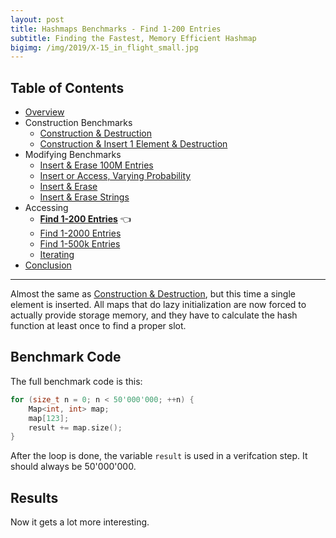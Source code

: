 ```yaml
---
layout: post
title: Hashmaps Benchmarks - Find 1-200 Entries
subtitle: Finding the Fastest, Memory Efficient Hashmap
bigimg: /img/2019/X-15_in_flight_small.jpg
---
```


## Table of Contents

* [Overview](/2019/04/01/hashmap-benchmarks-01-overview/)
* Construction Benchmarks
   * [Construction & Destruction](/2019/04/01/hashmap-benchmarks-02-01-result-CtorDtorEmptyMap/)
   * [Construction & Insert 1 Element & Destruction](/2019/04/01/hashmap-benchmarks-02-02-result-CtorDtorSingleEntryMap/)
* Modifying Benchmarks
   * [Insert & Erase 100M Entries](/2019/04/01/hashmap-benchmarks-03-01-result-InsertHugeInt/)
   * [Insert or Access, Varying Probability](/2019/04/01/hashmap-benchmarks-03-02-result-RandomDistinct2/)
   * [Insert & Erase](/2019/04/01/hashmap-benchmarks-03-03-result-RandomInsertErase/)
   * [Insert & Erase Strings](/2019/04/01/hashmap-benchmarks-03-04-result-RandomInsertEraseStrings/)
* Accessing
   * **[Find 1-200 Entries](/2019/04/01/hashmap-benchmarks-04-01-result-RandomFind_200/)** 👈
   * [Find 1-2000 Entries](/2019/04/01/hashmap-benchmarks-04-02-result-RandomFind_2000/)
   * [Find 1-500k Entries](/2019/04/01/hashmap-benchmarks-04-03-result-RandomFind_500000/)
   * [Iterating](/2019/04/01/hashmap-benchmarks-04-04-result-IterateIntegers/)
* [Conclusion](/2019/04/01/hashmap-benchmarks-05-conclusion/)


----

Almost the same as [Construction & Destruction](/2019/04/01/hashmap-benchmarks-CtorDtorEmptyMap/), but this time a single element is inserted. All maps that do lazy initialization are now forced to actually provide storage memory, and they have to calculate the hash function at least once to find a proper slot.

## Benchmark Code

The full benchmark code is this: 

```cpp
for (size_t n = 0; n < 50'000'000; ++n) {
    Map<int, int> map;
    map[123];
    result += map.size();
}
```

After the loop is done, the variable `result` is used in a verifcation step. It should always be 50'000'000.

## Results

Now it gets a lot more interesting.

<script src="https://cdn.plot.ly/plotly-latest.min.js"></script>
<div id="id_54e74987" style="height:250em"></div>
<script>
    var colors = Plotly.d3.scale.category10().range();
    var m0y = [ "std::unordered_map", "boost::unordered_map", "eastl::hash_map", "folly::F14NodeMap", "folly::F14ValueMap", "spp::sparse_hash_map", "phmap::<br>parallel_flat_hash_map", "phmap::<br>parallel_node_hash_map", "robin_hood::<br>unordered_flat_map", "tsl::sparse_map", "robin_hood::<br>unordered_node_map", "phmap::flat_hash_map", "absl::flat_hash_map", "absl::node_hash_map", "phmap::node_hash_map", "ska::bytell_hash_map", "tsl::hopscotch_map", "boost::multi_index::<br>hashed_unique", "tsl::robin_map", "<b>emilib1::HashMap</b>"];
    var m1y = [ "std::unordered_map", "boost::unordered_map", "eastl::hash_map", "folly::F14NodeMap", "folly::F14ValueMap", "spp::sparse_hash_map", "phmap::<br>parallel_node_hash_map", "phmap::<br>parallel_flat_hash_map", "robin_hood::<br>unordered_node_map", "robin_hood::<br>unordered_flat_map", "phmap::flat_hash_map", "absl::flat_hash_map", "absl::node_hash_map", "tsl::sparse_map", "phmap::node_hash_map", "ska::bytell_hash_map", "tsl::hopscotch_map", "boost::multi_index::<br>hashed_unique", "emilib1::HashMap", "<b>tsl::robin_map</b>"];
    var m2y = [ "std::unordered_map", "boost::unordered_map", "eastl::hash_map", "folly::F14ValueMap", "folly::F14NodeMap", "spp::sparse_hash_map", "phmap::<br>parallel_flat_hash_map", "phmap::<br>parallel_node_hash_map", "phmap::flat_hash_map", "absl::flat_hash_map", "phmap::node_hash_map", "absl::node_hash_map", "tsl::sparse_map", "ska::bytell_hash_map", "robin_hood::<br>unordered_flat_map", "robin_hood::<br>unordered_node_map", "boost::multi_index::<br>hashed_unique", "tsl::hopscotch_map", "emilib1::HashMap", "<b>tsl::robin_map</b>"];
    var m3y = [ "std::unordered_map", "folly::F14ValueMap", "folly::F14NodeMap", "boost::unordered_map", "eastl::hash_map", "spp::sparse_hash_map", "phmap::<br>parallel_flat_hash_map", "phmap::<br>parallel_node_hash_map", "tsl::sparse_map", "phmap::node_hash_map", "absl::node_hash_map", "absl::flat_hash_map", "phmap::flat_hash_map", "ska::bytell_hash_map", "robin_hood::<br>unordered_node_map", "robin_hood::<br>unordered_flat_map", "boost::multi_index::<br>hashed_unique", "tsl::hopscotch_map", "emilib1::HashMap", "<b>tsl::robin_map</b>"];
    var m4y = [ "spp::sparse_hash_map", "robin_hood::<br>unordered_node_map", "robin_hood::<br>unordered_flat_map", "emilib1::HashMap", "tsl::sparse_map", "tsl::robin_map", "phmap::<br>parallel_flat_hash_map", "phmap::flat_hash_map", "absl::flat_hash_map", "phmap::<br>parallel_node_hash_map", "phmap::node_hash_map", "absl::node_hash_map", "tsl::hopscotch_map", "std::unordered_map", "boost::unordered_map", "eastl::hash_map", "folly::F14NodeMap", "folly::F14ValueMap", "boost::multi_index::<br>hashed_unique", "<b>ska::bytell_hash_map</b>"];
    var measurement_names = [ "0% success, 0x00000000ffffffff", "0% success, 0xffffffff00000000", "25% success, 0x00000000ffffffff", "25% success, 0xffffffff00000000", "50% success, 0x00000000ffffffff", "50% success, 0xffffffff00000000", "75% success, 0x00000000ffffffff", "75% success, 0xffffffff00000000", "100% success, 0x00000000ffffffff", "100% success, 0xffffffff00000000" ];

    var data = [
        { x: [ 1.57525e-08, 1.0776099999999999e-08, 9.717605000000001e-09, 5.988055e-09, 6.059755000000001e-09, 8.80018e-09, 5.46702e-09, 5.23682e-09, 4.703215e-09, 4.16854e-09, 4.665635e-09, 3.694245e-09, 3.628215e-09, 3.751605e-09, 3.74728e-09, 3.2460150000000004e-09, 3.344435e-09, 3.5085100000000003e-09, 2.909805e-09, 2.46405e-09 ],
          y: m0y, name: measurement_names[0] + ' (robin_hood::hash)', type: 'bar', orientation: 'h', yaxis: 'y', marker: { color: colors[0], },
        },
        { x: [ 1.5544600000000003e-08, 1.07269e-08, 9.693330000000002e-09, 5.935580000000001e-09, 5.99056e-09, 8.978805e-09, 5.415535e-09, 5.293095e-09, 4.61866e-09, 4.195985e-09, 4.639655000000001e-09, 3.58393e-09, 3.5660600000000004e-09, 3.7502700000000005e-09, 3.6996150000000006e-09, 3.21719e-09, 3.3445200000000004e-09, 3.45474e-09, 2.8647900000000004e-09, 2.4264300000000003e-09 ],
          y: m0y, name: measurement_names[1] + ' (robin_hood::hash)', type: 'bar', orientation: 'h', yaxis: 'y', marker: { color: colors[1], },
        },
        { x: [ 1.4309900000000002e-08, 1.077785e-08, 9.874715000000001e-09, 7.608145000000001e-09, 7.462230000000001e-09, 8.159805e-09, 5.672220000000001e-09, 5.49352e-09, 4.1177e-09, 3.899795e-09, 4.066715000000001e-09, 3.6495000000000003e-09, 3.5963750000000004e-09, 3.61525e-09, 3.64285e-09, 3.3402200000000003e-09, 3.4867450000000002e-09, 3.518505e-09, 2.942205e-09, 2.5947e-09 ],
          y: m0y, name: measurement_names[2] + ' (robin_hood::hash)', type: 'bar', orientation: 'h', yaxis: 'y', marker: { color: colors[2], },
        },
        { x: [ 1.4812150000000002e-08, 1.07434e-08, 9.920045e-09, 7.3867050000000005e-09, 7.312990000000001e-09, 8.171750000000002e-09, 5.655155e-09, 5.55834e-09, 4.103775000000001e-09, 3.97236e-09, 4.035875e-09, 3.6253050000000002e-09, 3.5997750000000002e-09, 3.624575e-09, 3.580915e-09, 3.6778950000000004e-09, 3.302305e-09, 3.5135750000000002e-09, 2.9587800000000004e-09, 2.552985e-09 ],
          y: m0y, name: measurement_names[3] + ' (robin_hood::hash)', type: 'bar', orientation: 'h', yaxis: 'y', marker: { color: colors[3], },
        },
        { x: [ 1.35161e-08, 1.0429350000000001e-08, 9.85559e-09, 8.973390000000002e-09, 8.77233e-09, 7.158380000000001e-09, 5.6365650000000006e-09, 5.56176e-09, 3.88989e-09, 3.8388650000000005e-09, 3.6565600000000005e-09, 3.84739e-09, 3.79883e-09, 3.76577e-09, 3.768155e-09, 3.589e-09, 3.6864450000000003e-09, 3.49424e-09, 2.99453e-09, 2.801325e-09 ],
          y: m0y, name: measurement_names[4] + ' (robin_hood::hash)', type: 'bar', orientation: 'h', yaxis: 'y', marker: { color: colors[4], },
        },
        { x: [ 1.3693500000000001e-08, 1.039645e-08, 9.828190000000001e-09, 8.933825e-09, 8.7146e-09, 7.215305000000001e-09, 5.787925e-09, 5.703385e-09, 3.8909500000000005e-09, 3.936245e-09, 3.6311950000000005e-09, 3.791575e-09, 3.7908750000000005e-09, 3.7199950000000004e-09, 3.73757e-09, 3.8677849999999996e-09, 3.765420000000001e-09, 3.4927250000000003e-09, 3.0883800000000005e-09, 2.8207700000000004e-09 ],
          y: m0y, name: measurement_names[5] + ' (robin_hood::hash)', type: 'bar', orientation: 'h', yaxis: 'y', marker: { color: colors[5], },
        },
        { x: [ 1.2977250000000001e-08, 1.07862e-08, 9.97345e-09, 1.09125e-08, 1.061355e-08, 7.0221e-09, 5.758140000000001e-09, 5.7021950000000005e-09, 3.733645e-09, 3.7723e-09, 3.6309400000000003e-09, 3.993685e-09, 3.9847e-09, 3.8483650000000005e-09, 3.8521e-09, 3.845995e-09, 3.81311e-09, 3.548995e-09, 2.984065e-09, 2.78922e-09 ],
          y: m0y, name: measurement_names[6] + ' (robin_hood::hash)', type: 'bar', orientation: 'h', yaxis: 'y', marker: { color: colors[6], },
        },
        { x: [ 1.33058e-08, 1.070545e-08, 9.935375e-09, 1.1093650000000001e-08, 1.0877300000000002e-08, 7.26097e-09, 5.993280000000001e-09, 5.840590000000001e-09, 3.910695e-09, 4.00384e-09, 3.781235e-09, 3.945155e-09, 3.96862e-09, 3.829645e-09, 3.842260000000001e-09, 4.042755e-09, 4.304285e-09, 3.50039e-09, 3.1926200000000005e-09, 2.86456e-09 ],
          y: m0y, name: measurement_names[7] + ' (robin_hood::hash)', type: 'bar', orientation: 'h', yaxis: 'y', marker: { color: colors[7], },
        },
        { x: [ 1.26227e-08, 1.07665e-08, 9.909599999999999e-09, 1.3118900000000001e-08, 1.27434e-08, 6.9124e-09, 6.06476e-09, 5.996830000000001e-09, 3.655535e-09, 4.172435000000001e-09, 3.4807250000000003e-09, 4.31642e-09, 4.268345e-09, 4.14813e-09, 4.118020000000001e-09, 4.05983e-09, 3.916485e-09, 3.68379e-09, 3.1509150000000006e-09, 2.9910550000000003e-09 ],
          y: m0y, name: measurement_names[8] + ' (robin_hood::hash)', type: 'bar', orientation: 'h', yaxis: 'y', marker: { color: colors[8], },
        },
        { x: [ 1.28248e-08, 1.07025e-08, 9.901185e-09, 1.2731150000000001e-08, 1.2287599999999999e-08, 7.373455e-09, 6.130755e-09, 5.989010000000001e-09, 3.75387e-09, 4.28732e-09, 3.5558500000000003e-09, 4.3073800000000005e-09, 4.2864550000000006e-09, 4.147065e-09, 4.1159850000000004e-09, 4.2443e-09, 3.95059e-09, 3.6605950000000004e-09, 3.217465e-09, 3.0181e-09 ],
          y: m0y, name: measurement_names[9] + ' (robin_hood::hash)', type: 'bar', orientation: 'h', yaxis: 'y', marker: { color: colors[9], },
            textposition: 'outside',
            text: [ "13.9ns avg<br>0.0MB", "10.7ns avg<br>0.0MB", "9.86ns avg<br>0.0MB", "9.27ns avg<br>0.0MB", "9.08ns avg<br>0.0MB", "7.71ns avg<br>0.0MB", "5.76ns avg<br>0.0MB", "5.64ns avg<br>0.0MB", "4.04ns avg<br>0.0MB", "4.02ns avg<br>0.0MB", "3.91ns avg<br>0.0MB", "3.88ns avg<br>0.0MB", "3.85ns avg<br>0.0MB", "3.82ns avg<br>0.0MB", "3.81ns avg<br>0.0MB", "3.71ns avg<br>0.0MB", "3.69ns avg<br>0.0MB", "3.54ns avg<br>0.0MB", "3.03ns avg<br>0.0MB", "<b>2.73ns avg<br>0.0MB</b>" ],
        },
        { x: [ 1.576165e-08, 1.10161e-08, 9.70536e-09, 6.093965e-09, 6.130420000000001e-09, 9.054430000000001e-09, 5.68633e-09, 5.693345000000001e-09, 5.024290000000001e-09, 5.126005000000001e-09, 3.97984e-09, 4.072225000000001e-09, 4.062295e-09, 4.234015e-09, 3.988105e-09, 3.5389550000000004e-09, 3.3519700000000004e-09, 3.572715e-09, 2.6224650000000004e-09, 2.522435e-09 ],
          y: m1y, name: measurement_names[0] + ' (absl::Hash)', type: 'bar', orientation: 'h', yaxis: 'y2', marker: { color: colors[0], },
        },
        { x: [ 1.5759500000000003e-08, 1.103275e-08, 9.683625e-09, 6.0454800000000005e-09, 6.1584750000000005e-09, 8.983185000000001e-09, 5.6585150000000005e-09, 5.721175e-09, 5.033375e-09, 5.1374399999999996e-09, 3.941215e-09, 4.085345e-09, 4.1248099999999995e-09, 4.30033e-09, 3.93873e-09, 3.498765e-09, 3.25704e-09, 3.56845e-09, 2.7003e-09, 2.5606650000000005e-09 ],
          y: m1y, name: measurement_names[1] + ' (absl::Hash)', type: 'bar', orientation: 'h', yaxis: 'y2', marker: { color: colors[1], },
        },
        { x: [ 1.4320900000000001e-08, 1.097865e-08, 1.0017800000000002e-08, 7.572835000000001e-09, 7.51758e-09, 8.190365e-09, 5.854405000000001e-09, 5.88014e-09, 4.71632e-09, 4.64703e-09, 4.016505e-09, 4.040665e-09, 3.98962e-09, 4.175075e-09, 4.042125e-09, 3.6648850000000002e-09, 3.647845e-09, 3.55802e-09, 2.8216600000000004e-09, 2.59074e-09 ],
          y: m1y, name: measurement_names[2] + ' (absl::Hash)', type: 'bar', orientation: 'h', yaxis: 'y2', marker: { color: colors[2], },
        },
        { x: [ 1.4165050000000001e-08, 1.0961450000000001e-08, 1.0014400000000001e-08, 7.503970000000001e-09, 7.36909e-09, 8.349250000000001e-09, 5.965925e-09, 5.961180000000001e-09, 4.7327600000000005e-09, 4.616955e-09, 4.05749e-09, 4.06679e-09, 4.017875000000001e-09, 4.453484999999999e-09, 3.98599e-09, 3.685445e-09, 3.671765e-09, 3.566835e-09, 2.810035e-09, 2.65914e-09 ],
          y: m1y, name: measurement_names[3] + ' (absl::Hash)', type: 'bar', orientation: 'h', yaxis: 'y2', marker: { color: colors[3], },
        },
        { x: [ 1.364805e-08, 1.09379e-08, 1.01203e-08, 9.227125e-09, 9.080035e-09, 7.17557e-09, 5.9497100000000005e-09, 6.012845e-09, 4.495555000000001e-09, 4.2028000000000004e-09, 4.14397e-09, 4.1453000000000006e-09, 4.171835e-09, 3.995995e-09, 4.154765000000001e-09, 3.86214e-09, 3.528435e-09, 3.6380500000000003e-09, 2.98221e-09, 2.6526650000000006e-09 ],
          y: m1y, name: measurement_names[4] + ' (absl::Hash)', type: 'bar', orientation: 'h', yaxis: 'y2', marker: { color: colors[4], },
        },
        { x: [ 1.37369e-08, 1.09193e-08, 1.01107e-08, 9.25167e-09, 9.040340000000001e-09, 7.48378e-09, 5.9942150000000005e-09, 6.1000300000000005e-09, 4.4939850000000006e-09, 4.210970000000001e-09, 4.2868700000000005e-09, 4.1878900000000005e-09, 4.224645000000001e-09, 4.261695e-09, 4.16648e-09, 3.93671e-09, 3.8886200000000006e-09, 3.6314750000000004e-09, 3.04839e-09, 2.7395750000000002e-09 ],
          y: m1y, name: measurement_names[5] + ' (absl::Hash)', type: 'bar', orientation: 'h', yaxis: 'y2', marker: { color: colors[5], },
        },
        { x: [ 1.403125e-08, 1.074615e-08, 1.009575e-08, 1.1196650000000002e-08, 1.09381e-08, 7.14203e-09, 5.99608e-09, 6.145705e-09, 4.376045e-09, 4.273225e-09, 4.3079950000000005e-09, 4.31196e-09, 4.37429e-09, 4.031445000000001e-09, 4.2656299999999995e-09, 4.1100950000000006e-09, 4.23907e-09, 3.66418e-09, 3.10034e-09, 2.73311e-09 ],
          y: m1y, name: measurement_names[6] + ' (absl::Hash)', type: 'bar', orientation: 'h', yaxis: 'y2', marker: { color: colors[6], },
        },
        { x: [ 1.4095250000000002e-08, 1.074465e-08, 1.00957e-08, 1.12327e-08, 1.0997400000000001e-08, 7.071710000000001e-09, 6.061915000000001e-09, 6.192195000000001e-09, 4.31509e-09, 4.1628000000000006e-09, 4.3451150000000005e-09, 4.276405e-09, 4.30986e-09, 4.1703950000000005e-09, 4.21708e-09, 4.129265e-09, 4.8517750000000004e-09, 3.6387750000000006e-09, 3.138065e-09, 2.8072e-09 ],
          y: m1y, name: measurement_names[7] + ' (absl::Hash)', type: 'bar', orientation: 'h', yaxis: 'y2', marker: { color: colors[7], },
        },
        { x: [ 1.271305e-08, 1.0829150000000002e-08, 1.0166050000000001e-08, 1.3192350000000002e-08, 1.276295e-08, 7.82274e-09, 7.0411699999999996e-09, 6.448555e-09, 4.1416850000000005e-09, 4.03437e-09, 4.65389e-09, 4.617345e-09, 4.4283050000000005e-09, 4.168055000000001e-09, 4.49606e-09, 4.367920000000001e-09, 3.993365e-09, 3.872515e-09, 3.31224e-09, 2.853205e-09 ],
          y: m1y, name: measurement_names[8] + ' (absl::Hash)', type: 'bar', orientation: 'h', yaxis: 'y2', marker: { color: colors[8], },
        },
        { x: [ 1.2683000000000002e-08, 1.0824250000000002e-08, 1.0163700000000001e-08, 1.30875e-08, 1.2734700000000002e-08, 7.990640000000001e-09, 7.060615000000001e-09, 6.379935000000001e-09, 4.1724400000000005e-09, 4.064735e-09, 4.6843700000000004e-09, 4.60168e-09, 4.434445e-09, 4.31676e-09, 4.477915e-09, 4.46123e-09, 4.3899550000000005e-09, 3.9024400000000004e-09, 3.3312300000000007e-09, 2.8923950000000005e-09 ],
          y: m1y, name: measurement_names[9] + ' (absl::Hash)', type: 'bar', orientation: 'h', yaxis: 'y2', marker: { color: colors[9], },
            textposition: 'outside',
            text: [ "14.1ns avg<br>0.0MB", "10.9ns avg<br>0.0MB", "10.0ns avg<br>0.0MB", "9.44ns avg<br>0.0MB", "9.27ns avg<br>0.0MB", "7.93ns avg<br>0.0MB", "6.13ns avg<br>0.0MB", "6.05ns avg<br>0.0MB", "4.55ns avg<br>0.0MB", "4.45ns avg<br>0.0MB", "4.24ns avg<br>0.0MB", "4.24ns avg<br>0.0MB", "4.21ns avg<br>0.0MB", "4.21ns avg<br>0.0MB", "4.17ns avg<br>0.0MB", "3.93ns avg<br>0.0MB", "3.88ns avg<br>0.0MB", "3.66ns avg<br>0.0MB", "2.99ns avg<br>0.0MB", "<b>2.70ns avg<br>0.0MB</b>" ],
        },
        { x: [ 1.9417e-08, 1.1494650000000002e-08, 1.0255550000000001e-08, 6.844315e-09, 6.822420000000001e-09, 1.0048200000000001e-08, 8.125185000000001e-09, 7.661005e-09, 5.575315e-09, 5.515065e-09, 5.763185e-09, 5.713785e-09, 5.5185900000000005e-09, 4.718685e-09, 5.755975000000001e-09, 5.65265e-09, 4.7938050000000005e-09, 4.738795e-09, 3.731245000000001e-09, 3.83332e-09 ],
          y: m2y, name: measurement_names[0] + ' (folly::hasher)', type: 'bar', orientation: 'h', yaxis: 'y3', marker: { color: colors[0], },
        },
        { x: [ 1.897925e-08, 1.147105e-08, 1.02514e-08, 6.9300900000000004e-09, 6.9112150000000005e-09, 9.882840000000002e-09, 8.39696e-09, 7.762125e-09, 5.532560000000001e-09, 5.50447e-09, 5.7104600000000006e-09, 5.67686e-09, 5.629555e-09, 4.79519e-09, 5.826225e-09, 5.70299e-09, 4.789965000000001e-09, 4.788995000000001e-09, 3.766695e-09, 3.832395e-09 ],
          y: m2y, name: measurement_names[1] + ' (folly::hasher)', type: 'bar', orientation: 'h', yaxis: 'y3', marker: { color: colors[1], },
        },
        { x: [ 1.8313e-08, 1.1452100000000001e-08, 1.051115e-08, 8.371765000000002e-09, 8.316805e-09, 8.807725e-09, 7.95834e-09, 7.93459e-09, 5.737575e-09, 5.6615250000000005e-09, 5.795455e-09, 5.60591e-09, 5.3260250000000005e-09, 4.955155e-09, 5.210185e-09, 5.20207e-09, 4.863265e-09, 4.6678850000000006e-09, 3.89045e-09, 3.919640000000001e-09 ],
          y: m2y, name: measurement_names[2] + ' (folly::hasher)', type: 'bar', orientation: 'h', yaxis: 'y3', marker: { color: colors[2], },
        },
        { x: [ 1.78995e-08, 1.1494900000000003e-08, 1.0507400000000001e-08, 8.191415e-09, 8.118175e-09, 8.816815000000001e-09, 8.076445000000002e-09, 7.979935e-09, 5.711065e-09, 5.65012e-09, 5.78089e-09, 5.60212e-09, 5.5017100000000004e-09, 4.958935e-09, 5.2970400000000006e-09, 5.18132e-09, 4.9098750000000005e-09, 4.873425e-09, 3.868755000000001e-09, 3.974555e-09 ],
          y: m2y, name: measurement_names[3] + ' (folly::hasher)', type: 'bar', orientation: 'h', yaxis: 'y3', marker: { color: colors[3], },
        },
        { x: [ 1.76105e-08, 1.142105e-08, 1.0273e-08, 1.0024750000000002e-08, 9.998990000000001e-09, 8.559655000000001e-09, 8.269140000000001e-09, 8.148545e-09, 5.8607200000000004e-09, 5.863e-09, 5.905930000000001e-09, 5.71144e-09, 5.481215e-09, 5.307765000000001e-09, 5.108445e-09, 4.954535e-09, 4.93468e-09, 4.7882050000000004e-09, 4.101455000000001e-09, 4.02666e-09 ],
          y: m2y, name: measurement_names[4] + ' (folly::hasher)', type: 'bar', orientation: 'h', yaxis: 'y3', marker: { color: colors[4], },
        },
        { x: [ 1.7612450000000004e-08, 1.1481450000000002e-08, 1.029455e-08, 9.830230000000002e-09, 9.833345e-09, 8.463294999999999e-09, 8.25529e-09, 8.166190000000001e-09, 5.9346700000000006e-09, 5.947650000000001e-09, 5.948805000000001e-09, 5.795935e-09, 5.4095e-09, 5.3202349999999995e-09, 5.167700000000001e-09, 5.009530000000001e-09, 5.01005e-09, 4.754795000000001e-09, 4.02812e-09, 4.0300500000000006e-09 ],
          y: m2y, name: measurement_names[5] + ' (folly::hasher)', type: 'bar', orientation: 'h', yaxis: 'y3', marker: { color: colors[5], },
        },
        { x: [ 1.634085e-08, 1.1397049999999999e-08, 1.05655e-08, 1.188895e-08, 1.18695e-08, 8.17908e-09, 8.451120000000001e-09, 8.127255e-09, 6.044985000000001e-09, 6.041090000000001e-09, 5.839165e-09, 5.833045e-09, 5.428785e-09, 5.80333e-09, 4.917230000000001e-09, 4.844495000000001e-09, 5.020330000000001e-09, 4.95997e-09, 4.30048e-09, 4.027075e-09 ],
          y: m2y, name: measurement_names[6] + ' (folly::hasher)', type: 'bar', orientation: 'h', yaxis: 'y3', marker: { color: colors[6], },
        },
        { x: [ 1.6653350000000003e-08, 1.145025e-08, 1.05903e-08, 1.2104100000000001e-08, 1.214095e-08, 8.285505e-09, 8.505165e-09, 8.22476e-09, 6.08631e-09, 6.1037850000000005e-09, 5.873135000000001e-09, 5.88222e-09, 5.55066e-09, 5.493170000000001e-09, 5.0988150000000005e-09, 5.023155e-09, 5.0449450000000005e-09, 4.913940000000001e-09, 4.34583e-09, 4.088205000000001e-09 ],
          y: m2y, name: measurement_names[7] + ' (folly::hasher)', type: 'bar', orientation: 'h', yaxis: 'y3', marker: { color: colors[7], },
        },
        { x: [ 1.567195e-08, 1.13638e-08, 1.0645e-08, 1.4372550000000001e-08, 1.4390300000000001e-08, 8.665985000000001e-09, 8.645215000000001e-09, 8.380635e-09, 6.41142e-09, 6.4119350000000006e-09, 6.2210950000000004e-09, 6.185080000000001e-09, 5.957730000000001e-09, 5.926575000000001e-09, 4.92042e-09, 4.848595000000001e-09, 5.199255000000001e-09, 5.510555000000001e-09, 4.611515e-09, 4.13278e-09 ],
          y: m2y, name: measurement_names[8] + ' (folly::hasher)', type: 'bar', orientation: 'h', yaxis: 'y3', marker: { color: colors[8], },
        },
        { x: [ 1.59698e-08, 1.142915e-08, 1.0666800000000001e-08, 1.400305e-08, 1.399695e-08, 8.619365e-09, 8.651445e-09, 8.34081e-09, 6.479565000000001e-09, 6.451775e-09, 6.131460000000001e-09, 6.1967500000000005e-09, 5.72732e-09, 5.8388350000000005e-09, 5.1399650000000005e-09, 5.057975e-09, 5.2331200000000015e-09, 5.232425e-09, 4.581825e-09, 4.189645000000001e-09 ],
          y: m2y, name: measurement_names[9] + ' (folly::hasher)', type: 'bar', orientation: 'h', yaxis: 'y3', marker: { color: colors[9], },
            textposition: 'outside',
            text: [ "17.4ns avg<br>0.0MB", "11.4ns avg<br>0.0MB", "10.5ns avg<br>0.0MB", "10.3ns avg<br>0.0MB", "10.2ns avg<br>0.0MB", "8.83ns avg<br>0.0MB", "8.33ns avg<br>0.0MB", "8.07ns avg<br>0.0MB", "5.94ns avg<br>0.0MB", "5.92ns avg<br>0.0MB", "5.90ns avg<br>0.0MB", "5.82ns avg<br>0.0MB", "5.55ns avg<br>0.0MB", "5.31ns avg<br>0.0MB", "5.24ns avg<br>0.0MB", "5.15ns avg<br>0.0MB", "4.98ns avg<br>0.0MB", "4.92ns avg<br>0.0MB", "4.12ns avg<br>0.0MB", "<b>4.01ns avg<br>0.0MB</b>" ],
        },
        { x: [ 1.9071e-08, 1.0194600000000001e-08, 1.018315e-08, 1.329285e-08, 1.2021900000000001e-08, 1.226175e-08, 1.0098650000000001e-08, 1.00398e-08, 7.882370000000001e-09, 7.693435000000001e-09, 7.667855e-09, 7.630995e-09, 7.5096e-09, 6.467005e-09, 7.810830000000002e-09, 7.92865e-09, 6.8871550000000005e-09, 6.401645000000001e-09, 5.962365e-09, 5.7545e-09 ],
          y: m3y, name: measurement_names[0] + ' (FNV1a)', type: 'bar', orientation: 'h', yaxis: 'y4', marker: { color: colors[0], },
        },
        { x: [ 1.8492200000000002e-08, 1.0232750000000001e-08, 1.0221400000000001e-08, 1.3211550000000002e-08, 1.20098e-08, 1.245635e-08, 1.05088e-08, 1.0414000000000001e-08, 8.2457e-09, 7.69199e-09, 7.721070000000001e-09, 7.642005000000001e-09, 7.618940000000001e-09, 6.804135000000001e-09, 7.815425e-09, 7.915865e-09, 6.854565e-09, 6.46911e-09, 6.1748850000000004e-09, 5.8575650000000005e-09 ],
          y: m3y, name: measurement_names[1] + ' (FNV1a)', type: 'bar', orientation: 'h', yaxis: 'y4', marker: { color: colors[1], },
        },
        { x: [ 1.8570150000000002e-08, 1.1628650000000002e-08, 1.156525e-08, 1.30349e-08, 1.22906e-08, 1.152065e-08, 1.04783e-08, 1.0478899999999999e-08, 8.161855e-09, 7.70269e-09, 7.712635e-09, 7.628365000000001e-09, 7.552409999999999e-09, 6.897375000000001e-09, 7.2313e-09, 7.24755e-09, 6.938885e-09, 6.768670000000001e-09, 6.202485000000001e-09, 5.87881e-09 ],
          y: m3y, name: measurement_names[2] + ' (FNV1a)', type: 'bar', orientation: 'h', yaxis: 'y4', marker: { color: colors[2], },
        },
        { x: [ 1.765395e-08, 1.16724e-08, 1.157355e-08, 1.3016500000000001e-08, 1.2274500000000002e-08, 1.159735e-08, 1.0614e-08, 1.05612e-08, 8.190444999999999e-09, 7.833565e-09, 7.839735000000001e-09, 7.834825e-09, 7.706045e-09, 6.7834e-09, 7.093775e-09, 7.08752e-09, 6.9269450000000004e-09, 6.756265e-09, 6.2549e-09, 5.905735e-09 ],
          y: m3y, name: measurement_names[3] + ' (FNV1a)', type: 'bar', orientation: 'h', yaxis: 'y4', marker: { color: colors[3], },
        },
        { x: [ 1.75928e-08, 1.3551750000000001e-08, 1.3336550000000001e-08, 1.3112500000000002e-08, 1.2323100000000001e-08, 1.0887750000000001e-08, 1.076755e-08, 1.05855e-08, 7.850530000000001e-09, 7.934750000000001e-09, 7.868455e-09, 7.82395e-09, 7.80962e-09, 7.13908e-09, 7.058695e-09, 7.01474e-09, 7.043605e-09, 6.744105000000001e-09, 6.29921e-09, 5.8927050000000005e-09 ],
          y: m3y, name: measurement_names[4] + ' (FNV1a)', type: 'bar', orientation: 'h', yaxis: 'y4', marker: { color: colors[4], },
        },
        { x: [ 1.71947e-08, 1.3579500000000001e-08, 1.3385350000000001e-08, 1.3264e-08, 1.23058e-08, 1.108985e-08, 1.08952e-08, 1.0655600000000001e-08, 8.00781e-09, 7.920655000000001e-09, 7.879495e-09, 7.87822e-09, 7.835695e-09, 7.2830050000000005e-09, 7.346845000000001e-09, 7.30888e-09, 7.1377550000000004e-09, 6.721440000000001e-09, 6.34883e-09, 5.966435000000001e-09 ],
          y: m3y, name: measurement_names[5] + ' (FNV1a)', type: 'bar', orientation: 'h', yaxis: 'y4', marker: { color: colors[5], },
        },
        { x: [ 1.63406e-08, 1.56413e-08, 1.547965e-08, 1.307575e-08, 1.21642e-08, 1.079375e-08, 1.0968849999999999e-08, 1.086545e-08, 7.72707e-09, 8.092935000000001e-09, 8.084375e-09, 8.034655e-09, 7.95694e-09, 7.712450000000001e-09, 6.94111e-09, 6.862995e-09, 7.1060350000000005e-09, 6.746115e-09, 6.335155e-09, 5.915825e-09 ],
          y: m3y, name: measurement_names[6] + ' (FNV1a)', type: 'bar', orientation: 'h', yaxis: 'y4', marker: { color: colors[6], },
        },
        { x: [ 1.62202e-08, 1.574815e-08, 1.5560150000000003e-08, 1.3206550000000001e-08, 1.2158600000000001e-08, 1.0906200000000001e-08, 1.110135e-08, 1.100315e-08, 7.972415e-09, 8.093030000000001e-09, 8.088865e-09, 8.065555000000001e-09, 7.969865000000001e-09, 7.349060000000001e-09, 6.9875650000000006e-09, 6.90406e-09, 7.191725000000001e-09, 6.987615000000001e-09, 6.5005300000000005e-09, 6.089200000000001e-09 ],
          y: m3y, name: measurement_names[7] + ' (FNV1a)', type: 'bar', orientation: 'h', yaxis: 'y4', marker: { color: colors[7], },
        },
        { x: [ 1.56902e-08, 1.74609e-08, 1.7270000000000002e-08, 1.3049600000000001e-08, 1.2220400000000001e-08, 1.1474500000000001e-08, 1.2230000000000001e-08, 1.1064800000000001e-08, 8.32105e-09, 8.46936e-09, 8.448845e-09, 8.283365e-09, 8.31624e-09, 7.990355e-09, 6.94312e-09, 6.853500000000001e-09, 7.378325e-09, 7.096450000000001e-09, 6.58873e-09, 6.069105e-09 ],
          y: m3y, name: measurement_names[8] + ' (FNV1a)', type: 'bar', orientation: 'h', yaxis: 'y4', marker: { color: colors[8], },
        },
        { x: [ 1.558455e-08, 1.7446300000000003e-08, 1.725335e-08, 1.3203650000000001e-08, 1.22413e-08, 1.1378000000000001e-08, 1.2268500000000002e-08, 1.11514e-08, 7.989670000000001e-09, 8.516990000000001e-09, 8.449945e-09, 8.332030000000001e-09, 8.243349999999999e-09, 7.817135e-09, 6.928430000000001e-09, 6.839875e-09, 7.398850000000001e-09, 7.020700000000001e-09, 6.6368400000000004e-09, 6.14777e-09 ],
          y: m3y, name: measurement_names[9] + ' (FNV1a)', type: 'bar', orientation: 'h', yaxis: 'y4', marker: { color: colors[9], },
            textposition: 'outside',
            text: [ "17.2ns avg<br>0.0MB", "13.7ns avg<br>0.0MB", "13.6ns avg<br>0.0MB", "13.1ns avg<br>0.0MB", "12.2ns avg<br>0.0MB", "11.4ns avg<br>0.0MB", "11.0ns avg<br>0.0MB", "10.7ns avg<br>0.0MB", "8.03ns avg<br>0.0MB", "7.99ns avg<br>0.0MB", "7.98ns avg<br>0.0MB", "7.92ns avg<br>0.0MB", "7.85ns avg<br>0.0MB", "7.22ns avg<br>0.0MB", "7.22ns avg<br>0.0MB", "7.20ns avg<br>0.0MB", "7.09ns avg<br>0.0MB", "6.77ns avg<br>0.0MB", "6.33ns avg<br>0.0MB", "<b>5.95ns avg<br>0.0MB</b>" ],
        },
        { x: [ 0, 0, 0, 0, 4.175510000000001e-09, 2.546975e-09, 4.793620000000001e-09, 3.37136e-09, 3.2374750000000003e-09, 4.700035e-09, 3.4628850000000007e-09, 3.4218750000000002e-09, 3.12597e-09, 1.4594000000000002e-08, 1.0521900000000001e-08, 9.33298e-09, 5.24818e-09, 5.2889050000000006e-09, 3.10817e-09, 2.619385e-09 ],
          y: m4y, name: measurement_names[0] + ' (Identity)', type: 'bar', orientation: 'h', yaxis: 'y5', marker: { color: colors[0], },
        },
        { x: [ 0, 0, 0, 0, 1.8246700000000002e-07, 1.722815e-07, 1.5318300000000003e-07, 1.4479500000000002e-07, 1.4431350000000002e-07, 1.2785750000000002e-07, 1.2750450000000002e-07, 1.2711350000000002e-07, 9.431265e-08, 1.4690700000000001e-08, 1.06489e-08, 9.36002e-09, 5.291275e-09, 5.331470000000001e-09, 3.12881e-09, 2.8753200000000004e-09 ],
          y: m4y, name: measurement_names[1] + ' (Identity)', type: 'bar', orientation: 'h', yaxis: 'y5', marker: { color: colors[1], },
        },
        { x: [ 0, 0, 0, 0, 3.68903e-09, 2.43274e-09, 5.000945e-09, 3.2581800000000004e-09, 3.2928150000000003e-09, 4.756495e-09, 3.2318000000000004e-09, 3.36205e-09, 3.20171e-09, 1.4069750000000001e-08, 1.031835e-08, 9.446325000000002e-09, 6.6181650000000006e-09, 6.676995000000001e-09, 3.20928e-09, 3.0955000000000003e-09 ],
          y: m4y, name: measurement_names[2] + ' (Identity)', type: 'bar', orientation: 'h', yaxis: 'y5', marker: { color: colors[2], },
        },
        { x: [ 0, 0, 0, 0, 1.6170600000000003e-07, 1.4853550000000001e-07, 1.374865e-07, 1.292645e-07, 1.28788e-07, 1.299455e-07, 1.147925e-07, 1.1702950000000001e-07, 8.395435000000001e-08, 1.4062650000000001e-08, 1.04082e-08, 9.429665000000001e-09, 6.6752550000000004e-09, 6.7671900000000005e-09, 3.2197800000000002e-09, 2.864305e-09 ],
          y: m4y, name: measurement_names[3] + ' (Identity)', type: 'bar', orientation: 'h', yaxis: 'y5', marker: { color: colors[3], },
        },
        { x: [ 0, 0, 0, 0, 3.675265e-09, 2.48174e-09, 5.014375000000001e-09, 3.3604550000000003e-09, 3.3302650000000004e-09, 4.925930000000001e-09, 3.27895e-09, 3.3419600000000003e-09, 3.7314e-09, 1.3604450000000002e-08, 1.0307450000000002e-08, 9.45064e-09, 8.39955e-09, 8.249725e-09, 3.3828000000000004e-09, 3.260125e-09 ],
          y: m4y, name: measurement_names[4] + ' (Identity)', type: 'bar', orientation: 'h', yaxis: 'y5', marker: { color: colors[4], },
        },
        { x: [ 0, 0, 0, 0, 1.380695e-07, 1.263535e-07, 1.2029050000000001e-07, 1.1279950000000002e-07, 1.115735e-07, 1.0677950000000001e-07, 1.03112e-07, 1.0186300000000002e-07, 7.394395000000001e-08, 1.3249450000000001e-08, 1.03533e-08, 9.448235000000002e-09, 8.37553e-09, 8.265265e-09, 3.4049500000000003e-09, 3.3365750000000005e-09 ],
          y: m4y, name: measurement_names[5] + ' (Identity)', type: 'bar', orientation: 'h', yaxis: 'y5', marker: { color: colors[5], },
        },
        { x: [ 0, 0, 0, 0, 3.514505e-09, 2.3927950000000003e-09, 5.123510000000001e-09, 3.44618e-09, 3.4421200000000005e-09, 4.9871800000000006e-09, 3.388335e-09, 3.3802600000000005e-09, 3.6608850000000002e-09, 1.3588600000000002e-08, 1.052855e-08, 9.32114e-09, 1.0444750000000002e-08, 1.0213750000000001e-08, 3.33674e-09, 3.43894e-09 ],
          y: m4y, name: measurement_names[6] + ' (Identity)', type: 'bar', orientation: 'h', yaxis: 'y5', marker: { color: colors[6], },
        },
        { x: [ 0, 0, 0, 0, 1.1878200000000001e-07, 1.0537750000000002e-07, 1.03534e-07, 9.553030000000001e-08, 9.525755e-08, 9.262450000000001e-08, 9.0012e-08, 9.057455000000001e-08, 6.155670000000001e-08, 1.3401450000000002e-08, 1.0594650000000001e-08, 9.334920000000002e-09, 1.0631750000000002e-08, 1.033955e-08, 3.39179e-09, 3.44994e-09 ],
          y: m4y, name: measurement_names[7] + ' (Identity)', type: 'bar', orientation: 'h', yaxis: 'y5', marker: { color: colors[7], },
        },
        { x: [ 0, 0, 0, 0, 3.6925650000000003e-09, 2.416005e-09, 5.36898e-09, 3.74072e-09, 3.7242750000000004e-09, 5.1543150000000005e-09, 3.6952400000000006e-09, 3.57121e-09, 3.6658700000000003e-09, 1.276275e-08, 1.0516450000000001e-08, 9.38529e-09, 1.2130450000000001e-08, 1.1887900000000002e-08, 3.3880400000000006e-09, 3.556885e-09 ],
          y: m4y, name: measurement_names[8] + ' (Identity)', type: 'bar', orientation: 'h', yaxis: 'y5', marker: { color: colors[8], },
        },
        { x: [ 0, 0, 0, 0, 9.767495000000001e-08, 8.445445000000001e-08, 8.678085e-08, 7.77811e-08, 7.750445000000001e-08, 7.90494e-08, 7.798435e-08, 7.646965000000001e-08, 5.058485e-08, 1.2391200000000002e-08, 1.054125e-08, 9.39817e-09, 1.198215e-08, 1.173325e-08, 3.387495e-09, 3.642515e-09 ],
          y: m4y, name: measurement_names[9] + ' (Identity)', type: 'bar', orientation: 'h', yaxis: 'y5', marker: { color: colors[9], },
            textposition: 'outside',
            text: [ "timeout", "timeout", "timeout", "timeout", "71.7ns avg<br>0.0MB", "64.9ns avg<br>0.0MB", "62.7ns avg<br>0.0MB", "57.7ns avg<br>0.0MB", "57.4ns avg<br>0.0MB", "56.1ns avg<br>0.0MB", "53.0ns avg<br>0.0MB", "53.0ns avg<br>0.0MB", "38.2ns avg<br>0.0MB", "13.6ns avg<br>0.0MB", "10.5ns avg<br>0.0MB", "9.39ns avg<br>0.0MB", "8.58ns avg<br>0.0MB", "8.48ns avg<br>0.0MB", "3.30ns avg<br>0.0MB", "<b>3.21ns avg<br>0.0MB</b>" ],
        },
    ];

    var layout = {
        // title: { text: 'RandomFind_200'},
        grid: {
            ygap: 0.1,
            subplots: [
            ['xy'],
            ['xy2'],
            ['xy3'],
            ['xy4'],
            ['xy5'],
        ] },

        barmode: 'stack',
        yaxis: { title: 'robin_hood::hash', automargin: true, },
        yaxis2: { title: 'absl::Hash', automargin: true, },
        yaxis3: { title: 'folly::hasher', automargin: true, },
        yaxis4: { title: 'FNV1a', automargin: true, },
        yaxis5: { title: 'Identity', automargin: true, },
        xaxis: { automargin: true, },
        legend: { traceorder: 'normal' },
        margin: { pad: 0, l:0, r:0, t:0, b:0, },
        showlegend:false,
    };

    Plotly.newPlot('id_54e74987', data, layout);
</script>